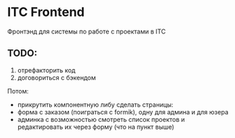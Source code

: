 # ITC Frontend
Фронтэнд для системы по работе с проектами в ITC

## TODO:
1. отрефакторить код
2. договориться с бэкендом

Потом:
- прикрутить компонентную либу
сделать страницы:
- форма с заказом (поиграться с formik), одну для админа и для юзера
- админка с возможностью смотреть список проектов и редактировать их через форму (что на пункт выше)

